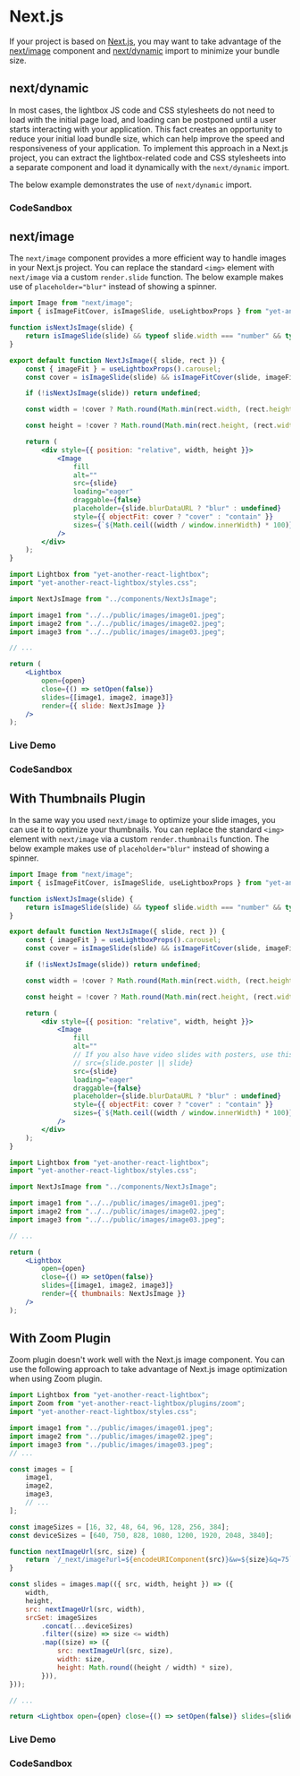 # Next.js

If your project is based on [Next.js](https://nextjs.org/), you may want to take advantage of
the [next/image](https://nextjs.org/docs/api-reference/next/image) component
and [next/dynamic](https://nextjs.org/docs/advanced-features/dynamic-import) import to minimize your bundle size.

## next/dynamic

In most cases, the lightbox JS code and CSS stylesheets do not need to load with the initial page load, and loading can
be postponed until a user starts interacting with your application. This fact creates an opportunity to reduce your
initial load bundle size, which can help improve the speed and responsiveness of your application. To implement this
approach in a Next.js project, you can extract the lightbox-related code and CSS stylesheets into a separate component
and load it dynamically with the `next/dynamic` import.

The below example demonstrates the use of `next/dynamic` import.

### CodeSandbox

<CodeSandboxLink link="https://codesandbox.io/p/sandbox/yet-another-react-lightbox-nextjs-dynamic-rgkgk6" file="/app/page.tsx" path="/" />

## next/image

The `next/image` component provides a more efficient way to handle images in your Next.js project. You can replace the
standard `<img>` element with `next/image` via a custom `render.slide` function. The below example makes use
of `placeholder="blur"` instead of showing a spinner.

```jsx
import Image from "next/image";
import { isImageFitCover, isImageSlide, useLightboxProps } from "yet-another-react-lightbox";

function isNextJsImage(slide) {
    return isImageSlide(slide) && typeof slide.width === "number" && typeof slide.height === "number";
}

export default function NextJsImage({ slide, rect }) {
    const { imageFit } = useLightboxProps().carousel;
    const cover = isImageSlide(slide) && isImageFitCover(slide, imageFit);

    if (!isNextJsImage(slide)) return undefined;

    const width = !cover ? Math.round(Math.min(rect.width, (rect.height / slide.height) * slide.width)) : rect.width;

    const height = !cover ? Math.round(Math.min(rect.height, (rect.width / slide.width) * slide.height)) : rect.height;

    return (
        <div style={{ position: "relative", width, height }}>
            <Image
                fill
                alt=""
                src={slide}
                loading="eager"
                draggable={false}
                placeholder={slide.blurDataURL ? "blur" : undefined}
                style={{ objectFit: cover ? "cover" : "contain" }}
                sizes={`${Math.ceil((width / window.innerWidth) * 100)}vw`}
            />
        </div>
    );
}
```

```jsx
import Lightbox from "yet-another-react-lightbox";
import "yet-another-react-lightbox/styles.css";

import NextJsImage from "../components/NextJsImage";

import image1 from "../../public/images/image01.jpeg";
import image2 from "../../public/images/image02.jpeg";
import image3 from "../../public/images/image03.jpeg";

// ...

return (
    <Lightbox
        open={open}
        close={() => setOpen(false)}
        slides={[image1, image2, image3]}
        render={{ slide: NextJsImage }}
    />
);
```

### Live Demo

<NextJsExample />

### CodeSandbox

<CodeSandboxLink link="https://codesandbox.io/p/sandbox/yet-another-react-lightbox-nextjs-ts-dt0l1m" file="/app/page.tsx" path="/" />

## With Thumbnails Plugin

In the same way you used `next/image` to optimize your slide images, you can use it to optimize your thumbnails. You can replace the
standard `<img>` element with `next/image` via a custom `render.thumbnails` function. The below example makes use
of `placeholder="blur"` instead of showing a spinner.

```jsx
import Image from "next/image";
import { isImageFitCover, isImageSlide, useLightboxProps } from "yet-another-react-lightbox";

function isNextJsImage(slide) {
    return isImageSlide(slide) && typeof slide.width === "number" && typeof slide.height === "number";
}

export default function NextJsImage({ slide, rect }) {
    const { imageFit } = useLightboxProps().carousel;
    const cover = isImageSlide(slide) && isImageFitCover(slide, imageFit);

    if (!isNextJsImage(slide)) return undefined;

    const width = !cover ? Math.round(Math.min(rect.width, (rect.height / slide.height) * slide.width)) : rect.width;

    const height = !cover ? Math.round(Math.min(rect.height, (rect.width / slide.width) * slide.height)) : rect.height;

    return (
        <div style={{ position: "relative", width, height }}>
            <Image
                fill
                alt=""
                // If you also have video slides with posters, use this commented src instead
                // src={slide.poster || slide}
                src={slide}
                loading="eager"
                draggable={false}
                placeholder={slide.blurDataURL ? "blur" : undefined}
                style={{ objectFit: cover ? "cover" : "contain" }}
                sizes={`${Math.ceil((width / window.innerWidth) * 100)}vw`}
            />
        </div>
    );
}
```

```jsx
import Lightbox from "yet-another-react-lightbox";
import "yet-another-react-lightbox/styles.css";

import NextJsImage from "../components/NextJsImage";

import image1 from "../../public/images/image01.jpeg";
import image2 from "../../public/images/image02.jpeg";
import image3 from "../../public/images/image03.jpeg";

// ...

return (
    <Lightbox
        open={open}
        close={() => setOpen(false)}
        slides={[image1, image2, image3]}
        render={{ thumbnails: NextJsImage }}
    />
);
```

## With Zoom Plugin

Zoom plugin doesn't work well with the Next.js image component. You can use the following approach to take advantage of
Next.js image optimization when using Zoom plugin.

```jsx
import Lightbox from "yet-another-react-lightbox";
import Zoom from "yet-another-react-lightbox/plugins/zoom";
import "yet-another-react-lightbox/styles.css";

import image1 from "../public/images/image01.jpeg";
import image2 from "../public/images/image02.jpeg";
import image3 from "../public/images/image03.jpeg";
// ...

const images = [
    image1,
    image2,
    image3,
    // ...
];

const imageSizes = [16, 32, 48, 64, 96, 128, 256, 384];
const deviceSizes = [640, 750, 828, 1080, 1200, 1920, 2048, 3840];

function nextImageUrl(src, size) {
    return `/_next/image?url=${encodeURIComponent(src)}&w=${size}&q=75`;
}

const slides = images.map(({ src, width, height }) => ({
    width,
    height,
    src: nextImageUrl(src, width),
    srcSet: imageSizes
        .concat(...deviceSizes)
        .filter((size) => size <= width)
        .map((size) => ({
            src: nextImageUrl(src, size),
            width: size,
            height: Math.round((height / width) * size),
        })),
}));

// ...

return <Lightbox open={open} close={() => setOpen(false)} slides={slides} plugins={[Zoom]} />;
```

### Live Demo

<NextJsZoomExample />

### CodeSandbox

<CodeSandboxLink link="https://codesandbox.io/p/sandbox/yet-another-react-lightbox-nextjs-zoom-323vcm" file="/app/page.tsx" path="/" />
